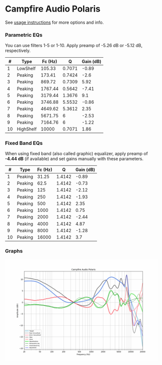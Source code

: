 # Campfire Audio Polaris
See [usage instructions](https://github.com/jaakkopasanen/AutoEq#usage) for more options and info.

### Parametric EQs
You can use filters 1-5 or 1-10. Apply preamp of -5.26 dB or -5.12 dB, respectively.

|   # | Type      |   Fc (Hz) |      Q |   Gain (dB) |
|-----|-----------|-----------|--------|-------------|
|   1 | LowShelf  |    105.33 | 0.7071 |       -0.89 |
|   2 | Peaking   |    173.41 | 0.7424 |       -2.6  |
|   3 | Peaking   |    869.72 | 0.7309 |        5.92 |
|   4 | Peaking   |   1767.44 | 0.5642 |       -7.41 |
|   5 | Peaking   |   3179.44 | 1.3676 |        9.1  |
|   6 | Peaking   |   3746.88 | 5.5532 |       -0.86 |
|   7 | Peaking   |   4649.62 | 5.3612 |        2.35 |
|   8 | Peaking   |   5671.75 | 6      |       -2.53 |
|   9 | Peaking   |   7164.76 | 6      |       -1.22 |
|  10 | HighShelf |  10000    | 0.7071 |        1.86 |

### Fixed Band EQs
When using fixed band (also called graphic) equalizer, apply preamp of **-4.44 dB** (if available) and set gains manually with these parameters.

|   # | Type    |   Fc (Hz) |      Q |   Gain (dB) |
|-----|---------|-----------|--------|-------------|
|   1 | Peaking |     31.25 | 1.4142 |       -0.89 |
|   2 | Peaking |     62.5  | 1.4142 |       -0.73 |
|   3 | Peaking |    125    | 1.4142 |       -2.12 |
|   4 | Peaking |    250    | 1.4142 |       -1.93 |
|   5 | Peaking |    500    | 1.4142 |        2.35 |
|   6 | Peaking |   1000    | 1.4142 |        0.75 |
|   7 | Peaking |   2000    | 1.4142 |       -2.44 |
|   8 | Peaking |   4000    | 1.4142 |        4.87 |
|   9 | Peaking |   8000    | 1.4142 |       -1.28 |
|  10 | Peaking |  16000    | 1.4142 |        3.7  |

### Graphs
![](./Campfire%20Audio%20Polaris.png)
